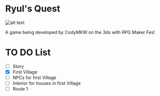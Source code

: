 # Ryul's Quest
![alt text](https://github.com/CodyMKW/Ryuls-Quest/blob/master/screenshots/title-screen.png?raw=true)

A game being developed by CodyMKW on the 3ds with RPG Maker Fes!

# TO DO List
- [ ] Story
- [x] First Village
- [ ] NPCs for first Village
- [ ] Interior for houses in first Village
- [ ] Route 1
